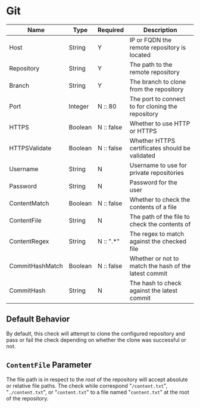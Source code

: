 Git
===

| Name            | Type    | Required   | Description                                           |
| --------------- | ------- | ---------- | ----------------------------------------------------- |
| Host            | String  | Y          | IP or FQDN the remote repository is located           |
| Repository      | String  | Y          | The path to the remote repository                     |
| Branch          | String  | Y          | The branch to clone from the repository               |
| Port            | Integer | N :: 80    | The port to connect to for cloning the repository     |
| HTTPS           | Boolean | N :: false | Whether to use HTTP or HTTPS                          |
| HTTPSValidate   | Boolean | N :: false | Whether HTTPS certificates should be validated        |
| Username        | String  | N          | Username to use for private repositories              |
| Password        | String  | N          | Password for the user                                 |
| ContentMatch    | Boolean | N :: false | Whether to check the contents of a file               |
| ContentFile     | String  | N          | The path of the file to check the contents of         |
| ContentRegex    | String  | N :: ".*"  | The regex to match against the checked file           |
| CommitHashMatch | Boolean | N :: false | Whether or not to match the hash of the latest commit |
| CommitHash      | String  | N          | The hash to check against the latest commit           |

Default Behavior
----------------
By default, this check will attempt to clone the configured repository and  pass or fail the check depending on whether the clone was successful or not.

`ContentFile` Parameter
---------
The file path is in respect to the *root* of the repository will accept absolute or relative file paths. The check while correspond "`/content.txt`", "`./content.txt`", or "`content.txt`" to a file named "`content.txt`" at the root of the repository.
